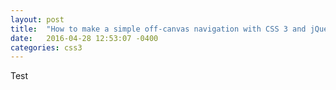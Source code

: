 ```yaml
---
layout: post
title:  "How to make a simple off-canvas navigation with CSS 3 and jQuery"
date:   2016-04-28 12:53:07 -0400
categories: css3
---
```

Test